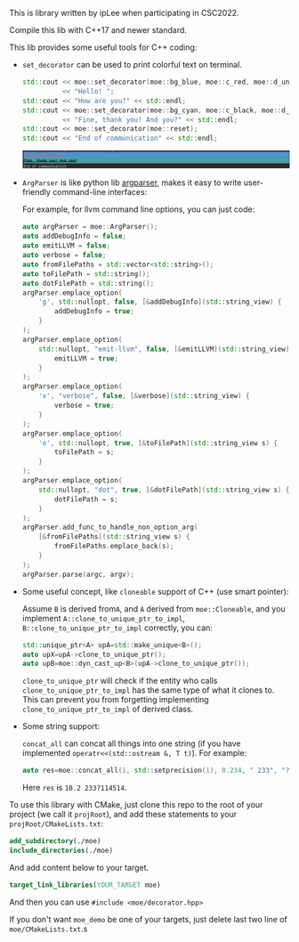This is library written by ipLee when participating in CSC2022. 

Compile this lib with C++17 and newer standard.

This lib provides some useful tools for C++ coding:

* `set_decorator` can be used to print colorful text on terminal.

  ```c++
  std::cout << moe::set_decorator(moe::bg_blue, moe::c_red, moe::d_underline)
            << "Hello! ";
  std::cout << "How are you?" << std::endl;
  std::cout << moe::set_decorator(moe::bg_cyan, moe::c_black, moe::d_bold)
            << "Fine, thank you! And you?" << std::endl;
  std::cout << moe::set_decorator(moe::reset);
  std::cout << "End of communication" << std::endl;
  ```

  ![](ref_of_readme/set_decorator_demo.png)

* `ArgParser` is like python lib [argparser](https://docs.python.org/3/library/argparse.html), makes it easy to write user-friendly command-line interfaces:

  For example, for llvm command line options, you can just code:

  ```c++
  auto argParser = moe::ArgParser();
  auto addDebugInfo = false;
  auto emitLLVM = false;
  auto verbose = false;
  auto fromFilePaths = std::vector<std::string>();
  auto toFilePath = std::string();
  auto dotFilePath = std::string();
  argParser.emplace_option(
      'g', std::nullopt, false, [&addDebugInfo](std::string_view) {
          addDebugInfo = true;
      }
  );
  argParser.emplace_option(
      std::nullopt, "emit-llvm", false, [&emitLLVM](std::string_view) {
          emitLLVM = true;
      }
  );
  argParser.emplace_option(
      'v', "verbose", false, [&verbose](std::string_view) {
          verbose = true;
      }
  );
  argParser.emplace_option(
      'o', std::nullopt, true, [&toFilePath](std::string_view s) {
          toFilePath = s;
      }
  );
  argParser.emplace_option(
      std::nullopt, "dot", true, [&dotFilePath](std::string_view s) {
          dotFilePath = s;
      }
  );
  argParser.add_func_to_handle_non_option_arg(
      [&fromFilePaths](std::string_view s) {
          fromFilePaths.emplace_back(s);
      }
  );
  argParser.parse(argc, argv);
  ```

  

* Some useful concept, like `cloneable` support of C++ (use smart pointer):

  Assume `B` is derived from`A`, and `A` derived from `moe::Cloneable`, and you implement `A::clone_to_unique_ptr_to_impl`, `B::clone_to_unique_ptr_to_impl` correctly, you can:

  ```c++
  std::unique_ptr<A> upA=std::make_unique<B>();
  auto upX=upA->clone_to_unique_ptr();
  auto upB=moe::dyn_cast_up<B>(upA->clone_to_unique_ptr());
  ```

  `clone_to_unique_ptr` will check if the entity who calls `clone_to_unique_ptr_to_impl` has the same type of what it clones to. This can prevent you from forgetting implementing `clone_to_unique_ptr_to_impl` of derived class.

* Some string support:

  `concat_all` can concat all things into one string (if you have implemented `operatr<<(std::ostream &, T t)`). For example:

  ```c++
  auto res=moe::concat_all(1, std::setprecision(1), 0.234, " 233", "?", 114514);
  ```

  Here `res` is `10.2 233?114514`.

To use this library with CMake, just clone this repo to the root of your project (we call it `projRoot`), and add these statements to your `projRoot/CMakeLists.txt`:

```cmake
add_subdirectory(./moe)
include_directories(./moe)
```

And add content below to your target.

```cmake
target_link_libraries(YOUR_TARGET moe)
```

And then you can use `#include <moe/decorator.hpp>`

If you don't want `moe_demo` be one of your targets, just delete last two line of `moe/CMakeLists.txt`.s

